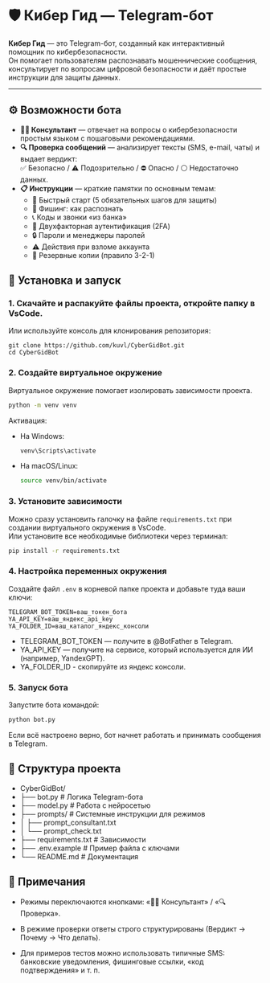 # 🛡️ Кибер Гид — Telegram-бот

**Кибер Гид** — это Telegram-бот, созданный как интерактивный помощник по кибербезопасности.  
Он помогает пользователям распознавать мошеннические сообщения, консультирует по вопросам цифровой безопасности и даёт простые инструкции для защиты данных.

---

## ⚙️ Возможности бота
- **🧑‍💻 Консультант** — отвечает на вопросы о кибербезопасности простым языком с пошаговыми рекомендациями.  
- **🔍 Проверка сообщений** — анализирует тексты (SMS, e-mail, чаты) и выдает вердикт:  
  ✅ Безопасно / ⚠️ Подозрительно / ⛔ Опасно / ⚪ Недостаточно данных.  
- **📋 Инструкции** — краткие памятки по основным темам:  
  - 🚀 Быстрый старт (5 обязательных шагов для защиты)  
  - 🎣 Фишинг: как распознать  
  - 📞 Коды и звонки «из банка»  
  - 🔑 Двухфакторная аутентификация (2FA)  
  - 🔒 Пароли и менеджеры паролей  
  - ⚠️ Действия при взломе аккаунта  
  - 💾 Резервные копии (правило 3-2-1)  

## 🚀 Установка и запуск

### 1. Скачайте и распакуйте файлы проекта, откройте папку в VsCode.  
Или используйте консоль для клонирования репозитория:
```
git clone https://github.com/kuvl/CyberGidBot.git
cd CyberGidBot
```

### 2. Создайте виртуальное окружение
Виртуальное окружение помогает изолировать зависимости проекта.
```bash
python -m venv venv
```
Активация:
- На Windows:
  ```bash
  venv\Scripts\activate
  ```
- На macOS/Linux:
  ```bash
  source venv/bin/activate
  ```

### 3. Установите зависимости
Можно сразу установить галочку на файле `requirements.txt` при создании виртуального окружения в VsCode.  
Или установите все необходимые библиотеки через терминал:
```bash
pip install -r requirements.txt
```

### 4. Настройка переменных окружения
Создайте файл `.env` в корневой папке проекта и добавьте туда ваши ключи:
```
TELEGRAM_BOT_TOKEN=ваш_токен_бота
YA_API_KEY=ваш_яндекс_api_key
YA_FOLDER_ID=ваш_каталог_яндекс_консоли  
```
- TELEGRAM_BOT_TOKEN — получите в @BotFather в Telegram.
- YA_API_KEY — получите на сервисе, который используется для ИИ (например, YandexGPT).
- YA_FOLDER_ID - скопируйте из яндекс консоли.

### 5. Запуск бота
Запустите бота командой:
```bash
python bot.py
```
Если всё настроено верно, бот начнет работать и принимать сообщения в Telegram.

## 📂 Структура проекта
* CyberGidBot/
* ├── bot.py                # Логика Telegram-бота
* ├── model.py              # Работа с нейросетью
* ├── prompts/              # Системные инструкции для режимов
* │   ├── prompt_consultant.txt
* │   └── prompt_check.txt
* ├── requirements.txt      # Зависимости
* ├── .env.example          # Пример файла с ключами
* └── README.md             # Документация

## 📝 Примечания
* Режимы переключаются кнопками: «🧑‍💻 Консультант» / «🔍 Проверка».

* В режиме проверки ответы строго структурированы (Вердикт → Почему → Что делать).


* Для примеров тестов можно использовать типичные SMS: банковские уведомления, фишинговые ссылки, «код подтверждения» и т. п.

